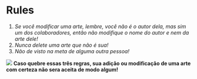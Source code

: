 # Rules
1. _Se você modificar uma arte, lembre, você não é o autor dela, mas sim um dos colaboradores, então não modifique o nome do autor e nem da arte dele!_
2. _Nunca delete uma arte que não é sua!_
3. _Não de visto na meta de alguma outra pessoa!_


![](unsafe.png) **Caso quebre essas três regras, sua adição ou modificação de uma arte com certeza não sera aceita de modo algum!**